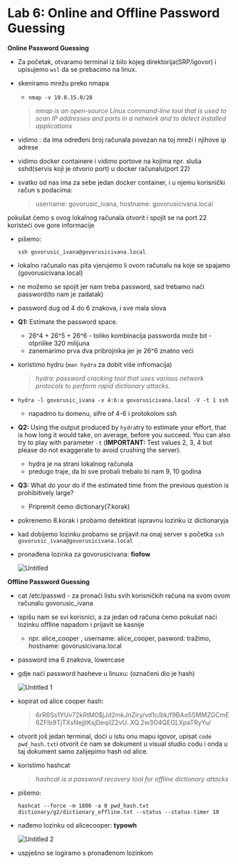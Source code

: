 # Lab 6: Online and Offline Password Guessing

**Online Password Guessing**

- Za početak, otvaramo terminal iz bilo kojeg direktorija(SRP/igovor) i upisujemo `wsl` da se prebacimo na linux.
- skeniramo mrežu preko nmapa
    - `nmap -v 10.0.15.0/28`
    
    > *nmap is an open-source Linux command-line tool that is used to scan IP addresses and ports in a network and to detect installed applications*
    > 
- vidimo : da ima određeni broj računala povezan na toj mreži i njihove ip adrese
- vidimo docker containere i vidimo portove na kojima npr. sluša sshd(servis koji je otvorio port) u docker računalu(port 22)
- svatko od nas ima za sebe jedan docker container, i u njemu korisnički račun s podacima:
    
    > username: govorusic_ivana, hostname: govorusicivana.local
    > 

pokušat ćemo s ovog lokalnog računala otvorit i spojit se na port 22 koristeći ove gore informacije

- pišemo:
    
    `ssh govorusic_ivana@govorusicivana.local`
    
- lokalno računalo nas pita vjerujemo li ovom računalu na koje se spajamo (govorusicivana.local)
- ne možemo se spojit jer nam treba password, sad trebamo naći password(to nam je zadatak)
- password dug od 4 do 6 znakova, i sve mala slova

- **Q1:** Estimate the password space.
    - 26^4 + 26^5 + 26^6 - toliko kombinacija passworda može bit - otprilike 320 milijuna
    - zanemarimo prva dva pribrojnika jer je 26^6 znatno veći
- koristimo hydru (`man hydra` za dobit više infromacija)
    
    > *hydra: password cracking tool that uses various network protocols to perform rapid dictionary attacks*.
    > 
- `hydra -l govorusic_ivana -x 4:6:a govorusicivana.local -V -t 1 ssh`
    - napadmo tu domenu, sifre of 4-6 i protokolom ssh
- **Q2:** Using the output produced by `hydra`try to estimate your effort, that is how long it would take, on average, before you succeed. You can also try to play with parameter `-t` (**IMPORTANT:** Test values 2, 3, 4 but please do not exaggerate to avoid crushing the server).
    - hydra je na strani lokalnog računala
    - predugo traje, da bi sve probali trebalo bi nam 9, 10 godina
- **Q3:** What do your do if the estimated time from the previous question is prohibitively large?
    - Pripremit ćemo dictionary(7.korak)
- pokrenemo 8.korak i probamo detektirat ispravnu lozinku iz dictionaryja
- kad dobijemo lozinku probamo se prijavit na onaj server s početka  `ssh govorusic_ivana@govorusicivana.local`

- pronađena lozinka za govorusicivana: **fiofow**
    
    
    ![Untitled](https://user-images.githubusercontent.com/92445348/215321757-70aad1a6-72a2-4568-beda-1a5413e01486.png)


**Offline Password Guessing**

- cat /etc/passwd - za pronaći listu svih korisničkih računa na svom ovom računalu govorusic_ivana
- ispišu nam se svi korisnici, a za jedan od računa ćemo pokušat naći lozinku offline napadom i prijavit se kasnije
    - npr. alice_cooper , username: alice_cooper, pasword: tražimo, hostname: govorusicivana.local
- password ima 6 znakova, lowercase

- gdje naći password hasheve u linuxu: (označeni dio je hash)
    
    ![Untitled 1](https://user-images.githubusercontent.com/92445348/215321767-a63fcb92-21a4-4f16-bfba-2fa8114d4246.png)

- kopirat od alice cooper hash:
    
    > $6$rR6Ss1YUv72kRtM0$jJd2mkJnZiry/vd1c/bk/f9BAo5SMMZGCmE6ZFlb9TjTXsNejjtKsjDeqilZ2vU..XQ.2w3O4QEGLXpaTRyYu/
    > 
- otvorit još jedan terminal, doći u istu onu mapu igovor, upisat `code pwd_hash.txt`i otvorit će nam se dokument u visual studio codu i onda u taj dokument samo zalijepimo hash od alice.
- koristimo hashcat
    
    > *hashcat is a password recovery tool for offline dictionary attacks*
    > 
- pišemo:
    
    `hashcat --force -m 1800 -a 0 pwd_hash.txt dictionary/g2/dictionary_offline.txt --status --status-timer 10`
    
- nađemo lozinku od alicecooper: **typowh**
    
    ![Untitled 2](https://user-images.githubusercontent.com/92445348/215321775-be50bbfe-f3f1-406a-83c0-2400bfa22c88.png)
    

- uspješno se logiramo s pronađenom lozinkom
